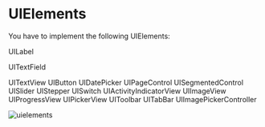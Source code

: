 
# UIElements

You have to implement the following UIElements:

UILabel

UITextField

UITextView
UIButton
UIDatePicker
UIPageControl
UISegmentedControl
UISlider
UIStepper
UISwitch
UIActivityIndicatorView
UIImageView
UIProgressView
UIPickerView
UIToolbar
UITabBar
UIImagePickerController


![uielements](https://user-images.githubusercontent.com/89539632/145387289-48c11e08-f3a0-4b28-883b-0046c1360a78.gif)
